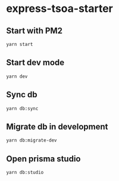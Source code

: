 # express-tsoa-starter

## Start with PM2

```
yarn start
```

## Start dev mode

```
yarn dev
```

## Sync db

```
yarn db:sync
```

## Migrate db in development

```
yarn db:migrate-dev
```

## Open prisma studio

```
yarn db:studio
```
